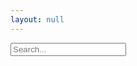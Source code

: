 ```yaml
---
layout: null
---
```


<head>
  <script src="https://cdn.jsdelivr.net/npm/lunr/lunr.js"></script>
</head>

<input type="text" id="search-input" placeholder="Search...">
<div id="search-results"></div>

<script src="/path-to-your/search.js"></script>
